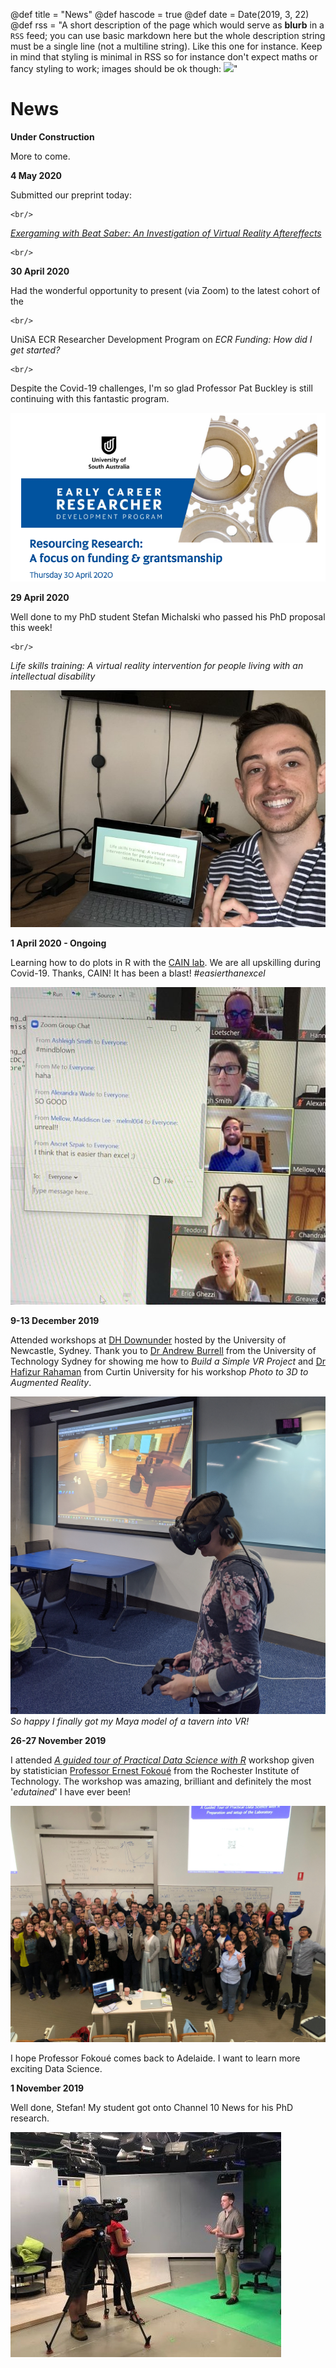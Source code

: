 @def title = "News"
@def hascode = true
@def date = Date(2019, 3, 22)
@def rss = "A short description of the page which would serve as **blurb** in a `RSS` feed; you can use basic markdown here but the whole description string must be a single line (not a multiline string). Like this one for instance. Keep in mind that styling is minimal in RSS so for instance don't expect maths or fancy styling to work; images should be ok though: ![](https://upload.wikimedia.org/wikipedia/en/3/32/Rick_and_Morty_opening_credits.jpeg)"

# News
**Under Construction**

More to come.

**4 May 2020**

Submitted our preprint today:
~~~
<br/>
~~~
[_Exergaming with Beat Saber: An Investigation of Virtual Reality Aftereffects_](https://psyarxiv.com/fj5mg/)
~~~
<br/>
~~~

**30 April 2020**

Had the wonderful opportunity to present (via Zoom) to the latest cohort of the
~~~
<br/>
~~~
UniSA ECR Researcher Development Program on _ECR Funding: How did I get started?_
~~~
<br/>
~~~
Despite the Covid-19 challenges, I'm so glad Professor Pat Buckley is still continuing with this fantastic program.


![](/assets/ECR_devFunding.png)


**29 April 2020**

Well done to my PhD student Stefan Michalski who passed his PhD proposal this week!
~~~
<br/>
~~~
_Life skills training: A virtual reality intervention for people living with an intellectual disability_

![](/assets/StefanPhDproposal.jpeg)

**1 April 2020 - Ongoing**

Learning how to do plots in R with the [CAIN lab](http://www.cain.science/). We are all upskilling during Covid-19. Thanks, CAIN! It has been a blast! _#easierthanexcel_

![](/assets/easier_than_excel.jpeg)


**9-13 December 2019**

Attended workshops at [DH Downunder](https://www.westernsydney.edu.au/dhrg/dh_downunder/dh_downunder_2019) hosted by the University of Newcastle, Sydney. Thank you to [Dr Andrew Burrell](https://www.uts.edu.au/staff/andrew.burrell) from the University of Technology Sydney for showing me how to _Build a Simple VR Project_ and [Dr Hafizur Rahaman](https://staffportal.curtin.edu.au/staff/profile/view/Hafizur.Rahaman/) from Curtin University for his workshop _Photo to 3D to Augmented Reality_.

![](/assets/Tav_inVR.jpg)
_So happy I finally got my Maya model of a tavern into VR!_

**26-27 November 2019**

I attended [_A guided tour of Practical Data Science with R_](https://www.adelaide.edu.au/aiml/events/list/2019/11/a-guided-tour-of-practical-data-science-with-r) workshop given by statistician [Professor Ernest Fokoué](https://www.rit.edu/directory/epfeqa-ernest-fokoue) from the Rochester Institute of Technology. The workshop was amazing, brilliant and definitely the most '_edutained_' I have ever been!

![](/assets/ML_with_ErnestFouke2019.jpg)

I hope Professor Fokoué comes back to Adelaide. I want to learn more exciting Data Science.

**1 November 2019**

Well done, Stefan! My student got onto Channel 10 News for his PhD research.

![](/assets/StefNews2019.jpg)
